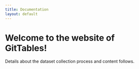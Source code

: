 ```yaml
---
title: Documentation
layout: default
---
```


# Welcome to the website of **GitTables**!

Details about the dataset collection process and content follows.
